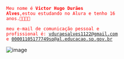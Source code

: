 
<code style="color : red">Meu nome é **Victor Hugo Durães Alves**,estou estudando no Alura e tenho 16 anos.🐱‍👤🎁✨</code>

<code style="color : red">meu e-mail de comunicação pessoal e profissional é: vduraesalves1122@gmail.com e 00001105177749sp@al.educacao.sp.gov.br</code>

![]()![image](https://github.com/HASHICKZOBESTDOWORLD/Victor-Hugo-Dur-es-Alves-/assets/169914953/8aaf5714-2ded-4e65-a831-607c10d06f09)

